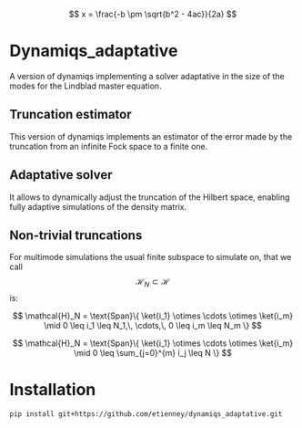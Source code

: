 <script type="text/javascript" async
  src="https://cdn.jsdelivr.net/npm/mathjax@3/es5/tex-mml-chtml.js">
</script>
$$ x = \frac{-b \pm \sqrt{b^2 - 4ac}}{2a} $$
# Dynamiqs_adaptative
A version of dynamiqs implementing a solver adaptative in the size of the modes for the Lindblad master equation.

## Truncation estimator 

This version of dynamiqs implements an estimator of the error made by the truncation from an infinite Fock space to a finite one.

## Adaptative solver

It allows to dynamically adjust the truncation of the Hilbert space, enabling fully adaptive simulations of the density matrix.

## Non-trivial truncations

For multimode simulations the usual finite subspace to simulate on, that we call $$\mathcal{H}_N \subset \mathcal{H}$$ is:

$$ \mathcal{H}_N = \text{Span}\{ \ket{i_1} \otimes \cdots \otimes \ket{i_m} \mid 0 \leq i_1 \leq N_1,\, \cdots,\, 0 \leq i_m \leq N_m \} $$

$$ \mathcal{H}_N = \text{Span}\{ \ket{i_1} \otimes \cdots \otimes \ket{i_m} \mid 0 \leq \sum_{j=0}^{m} i_j \leq N \} $$

# Installation 

```shell
pip install git+https://github.com/etienney/dynamiqs_adaptative.git
```
